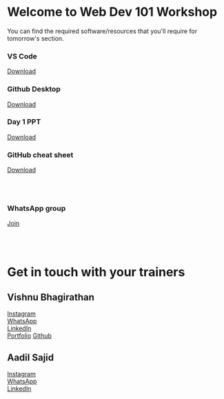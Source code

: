 # Welcome to Web Dev 101 Workshop

You can find the required software/resources that you'll require for tomorrow's section.

### VS Code

[Download](https://code.visualstudio.com/download)

### Github Desktop

[Download](https://desktop.github.com/)

### Day 1 PPT

[Download](https://github.com/Viz38/Web-Dev-101-Resources/raw/main/Day%201.pptx)

### GitHub cheat sheet

[Download](https://education.github.com/git-cheat-sheet-education.pdf)

<br/>


<br/>


### WhatsApp group

[Join](https://chat.whatsapp.com/KHzmlPAN5Kl1reaOPh9lTp)


<br/>


<br/>


# Get in touch with your trainers

## Vishnu Bhagirathan

[Instagram](https://instagram.com/wish_new8)<br/>
[WhatsApp](https://wa.me/+918848752606)<br/>
[LinkedIn](https://linkedin.com/wishnew8)<br/>
[Portfolio](https://wish-new.me)
[Github](https://github.com/Viz38)

## Aadil Sajid

[Instagram](https://instagram.com/aad33l)<br/>
[WhatsApp](https://wa.me/+917012793338)<br/>
[LinkedIn](Linkedin.com/aad33l)
